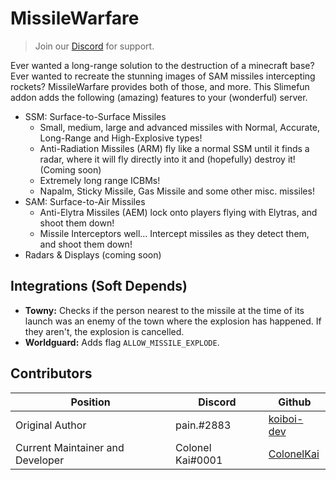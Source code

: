 # MissileWarfare

> Join our [Discord](https://discord.gg/bcYdK8xfkF) for support.

Ever wanted a long-range solution to the destruction of a minecraft base? Ever wanted to recreate the stunning images of
SAM missiles intercepting rockets?
MissileWarfare provides both of those, and more.
This Slimefun addon adds the following (amazing) features to your (wonderful) server.

- SSM: Surface-to-Surface Missiles
    - Small, medium, large and advanced missiles with Normal, Accurate, Long-Range and High-Explosive types!
    - Anti-Radiation Missiles (ARM) fly like a normal SSM until it finds a radar, where it will fly directly into it
      and (hopefully) destroy it! (Coming soon)
    - Extremely long range ICBMs!
    - Napalm, Sticky Missile, Gas Missile and some other misc. missiles!
- SAM: Surface-to-Air Missiles
    - Anti-Elytra Missiles (AEM) lock onto players flying with Elytras, and shoot them down!
    - Missile Interceptors well... Intercept missiles as they detect them, and shoot them down!
- Radars & Displays (coming soon)

## Integrations (Soft Depends)

- **Towny:** Checks if the person nearest to the missile at the time of its launch was an enemy of the town where the
  explosion has happened. If they aren't, the explosion is cancelled.
- **Worldguard:** Adds flag `ALLOW_MISSILE_EXPLODE`.

## Contributors

|Position|Discord|Github|
|--|--|--|
|Original Author| pain.#2883 | [koiboi-dev](https://github.com/koiboi-dev) |
| Current Maintainer and Developer | Colonel Kai#0001 | [ColonelKai](https://github.com/ColonelKai) |


